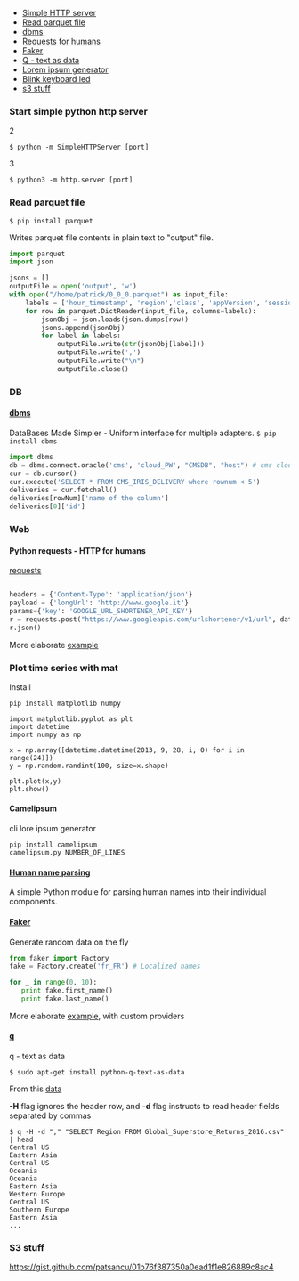 * [Simple HTTP server](https://github.com/patsancu/wiki/wiki/Python-libaries#start-simple-python-http-server)
* [Read parquet file](https://github.com/patsancu/wiki/wiki/Python-libaries#read-parquet-file)
* [dbms](https://github.com/patsancu/wiki/wiki/Python-libaries#dbms)
* [Requests for humans](https://github.com/patsancu/wiki/wiki/Python-libaries#python-requests---http-for-humans)
* [Faker](https://github.com/patsancu/wiki/wiki/Python-libaries#faker)
* [Q - text as data](https://github.com/patsancu/wiki/wiki/Python-libaries#q)
* [Lorem ipsum generator](https://github.com/patsancu/wiki/wiki/Python-libaries#camelipsum)
* [Blink keyboard led](https://github.com/patsancu/wiki/wiki/Python-libaries#blink-led-of-caps-key)
* [s3 stuff](https://github.com/patsancu/wiki/wiki/Python-libaries#s3-stuff)

### Start simple python http server
2
```
$ python -m SimpleHTTPServer [port]
```
3
```
$ python3 -m http.server [port]
```


### Read parquet file

`$ pip install parquet`

Writes parquet file contents in plain text to "output" file.
```python
import parquet
import json

jsons = []
outputFile = open('output', 'w')
with open("/home/patrick/0_0_0.parquet") as input_file:
    labels = ['hour_timestamp', 'region','class', 'appVersion', 'session_count']
    for row in parquet.DictReader(input_file, columns=labels):
        jsonObj = json.loads(json.dumps(row))
        jsons.append(jsonObj)
        for label in labels:
            outputFile.write(str(jsonObj[label]))
            outputFile.write(',')
            outputFile.write("\n")
            outputFile.close()
```

### DB
#### [dbms](https://pypi.python.org/pypi/dbms/1.1.1)
DataBases Made Simpler - Uniform interface for multiple adapters.
`$ pip install dbms`
```python
import dbms
db = dbms.connect.oracle('cms', 'cloud_PW', "CMSDB", "host") # cms cloud ingest
cur = db.cursor()
cur.execute('SELECT * FROM CMS_IRIS_DELIVERY where rownum < 5')
deliveries = cur.fetchall()
deliveries[rowNum]['name of the column']
deliveries[0]['id']
```

### Web
#### Python requests - HTTP for humans
[requests](https://github.com/kennethreitz/requests)
```python

headers = {'Content-Type': 'application/json'}
payload = {'longUrl': 'http://www.google.it'}
params={'key': 'GOOGLE_URL_SHORTENER_API_KEY'}
r = requests.post("https://www.googleapis.com/urlshortener/v1/url", data=json.dumps(payload), params=params, headers=headers)
r.json()
```
More elaborate [example](https://gist.github.com/patsancu/ef394b2ff6104ec9918a08af1fe7aaf3)
### Plot time series with mat
Install
```
pip install matplotlib numpy
```
```
import matplotlib.pyplot as plt
import datetime
import numpy as np

x = np.array([datetime.datetime(2013, 9, 28, i, 0) for i in range(24)])
y = np.random.randint(100, size=x.shape)

plt.plot(x,y)
plt.show()
```

#### Camelipsum
cli lore ipsum generator
```
pip install camelipsum
camelipsum.py NUMBER_OF_LINES
```
#### [Human name parsing](https://nameparser.readthedocs.io/en/latest/)
A simple Python module for parsing human names into their individual components.

#### [Faker](https://pypi.python.org/pypi/Faker)
Generate random data on the fly
```python
from faker import Factory
fake = Factory.create('fr_FR') # Localized names

for _ in range(0, 10):
   print fake.first_name()
   print fake.last_name()
```
More elaborate [example](https://gist.github.com/patsancu/416a1ba88294277d1d51e562f5fd97cf), with custom providers

#### [q](http://harelba.github.io/q/examples.html)
q - text as data

```
$ sudo apt-get install python-q-text-as-data
```
From this [data](https://gist.githubusercontent.com/patsancu/70df300b055f8c8501f19de287d8c213/raw/c15188bf6313cafd40576d2f01b57538d0c37fd8/Global%2520Superstore%2520Returns%25202016.csv)

**-H** flag ignores the header row, and **-d** flag instructs to read header fields separated by commas
```
$ q -H -d "," "SELECT Region FROM Global_Superstore_Returns_2016.csv" | head
Central US
Eastern Asia
Central US
Oceania
Oceania
Eastern Asia
Western Europe
Central US
Southern Europe
Eastern Asia
...
```

### S3 stuff
https://gist.github.com/patsancu/01b76f387350a0ead1f1e826889c8ac4
